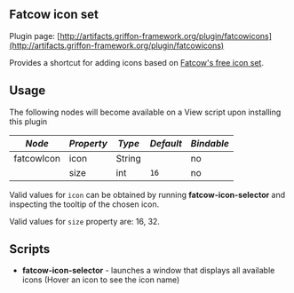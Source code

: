 
Fatcow icon set
---------------

Plugin page: [http://artifacts.griffon-framework.org/plugin/fatcowicons](http://artifacts.griffon-framework.org/plugin/fatcowicons)


Provides a shortcut for adding icons based on [Fatcow's free icon set][1].

Usage
-----

The following nodes will become available on a View script upon installing this plugin

| *Node*     | *Property* | *Type* | *Default*   | *Bindable* |
| ---------- | ---------- | ------ | ----------- | ---------- |
| fatcowIcon | icon       | String |             | no         |
|            | size       | int    | `16`        | no         |

Valid values for `icon` can be obtained by running **fatcow-icon-selector** and inspecting the tooltip of the chosen icon.

Valid values for `size` property are: 16, 32.

Scripts
-------

 * **fatcow-icon-selector** - launches a window that displays all available icons (Hover an icon to see the icon name)

[1]: http://www.fatcow.com/free-icons

